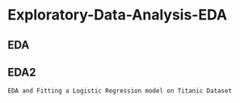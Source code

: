 # Exploratory-Data-Analysis-EDA

## EDA

## EDA2
```
EDA and Fitting a Logistic Regression model on Titanic Dataset
```
